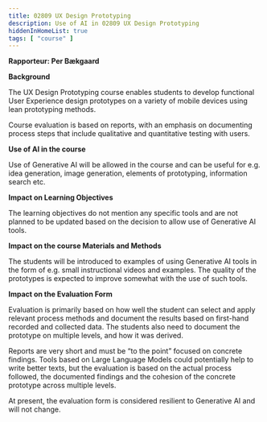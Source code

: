```yaml
---
title: 02809 UX Design Prototyping 
description: Use of AI in 02809 UX Design Prototyping 
hiddenInHomeList: true
tags: [ "course" ]
---
```



**Rapporteur: Per Bækgaard**

**Background**

The UX Design Prototyping course enables students to develop functional
User Experience design prototypes on a variety of mobile devices using
lean prototyping methods.

Course evaluation is based on reports, with an emphasis on documenting
process steps that include qualitative and quantitative testing with
users.

**Use of AI in the course**

Use of Generative AI will be allowed in the course and can be useful for
e.g. idea generation, image generation, elements of prototyping,
information search etc.

**Impact on Learning Objectives**

The learning objectives do not mention any specific tools and are not
planned to be updated based on the decision to allow use of Generative
AI tools.

**Impact on the course Materials and Methods**

The students will be introduced to examples of using Generative AI tools
in the form of e.g. small instructional videos and examples. The quality
of the prototypes is expected to improve somewhat with the use of such
tools.

**Impact on the Evaluation Form**

Evaluation is primarily based on how well the student can select and
apply relevant process methods and document the results based on
first-hand recorded and collected data. The students also need to
document the prototype on multiple levels, and how it was derived.

Reports are very short and must be “to the point” focused on concrete
findings. Tools based on Large Language Models could potentially help to
write better texts, but the evaluation is based on the actual process
followed, the documented findings and the cohesion of the concrete
prototype across multiple levels.

At present, the evaluation form is considered resilient to Generative AI
and will not change.

